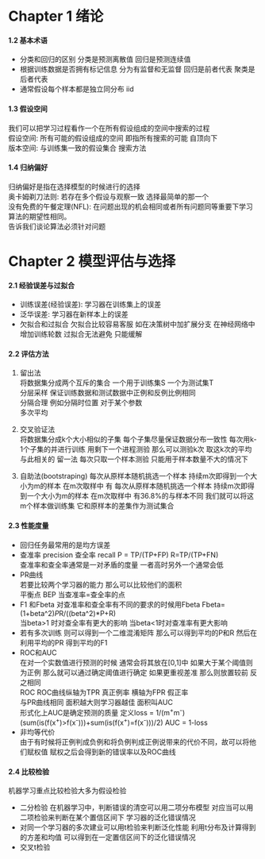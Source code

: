 # Chapter 1 绪论
#### 1.2 基本术语
- 分类和回归的区别  分类是预测离散值 回归是预测连续值 
- 根据训练数据是否拥有标记信息 分为有监督和无监督  回归是前者代表 聚类是后者代表
- 通常假设每个样本都是独立同分布 iid

#### 1.3 假设空间
我们可以把学习过程看作一个在所有假设组成的空间中搜索的过程  
假设空间: 所有可能的假设组成的空间 即指所有搜索的可能 自顶向下  
版本空间: 与训练集一致的假设集合 搜索方法 

#### 1.4 归纳偏好
归纳偏好是指在选择模型的时候进行的选择  
奥卡姆剃刀法则: 若存在多个假设与观察一致 选择最简单的那一个  
没有免费的午餐定理(NFL): 在问题出现的机会相同或者所有问题同等重要下学习算法的期望性相同。   
告诉我们谈论算法必须针对问题

# Chapter 2 模型评估与选择
#### 2.1 经验误差与过拟合
- 训练误差(经验误差): 学习器在训练集上的误差  
- 泛华误差: 学习器在新样本上的误差  
- 欠拟合和过拟合 欠拟合比较容易客服 如在决策树中加扩展分支 在神经网络中增加训练轮数  过拟合无法避免 只能缓解

#### 2.2 评估方法
1. 留出法  
  将数据集分成两个互斥的集合  一个用于训练集S 一个为测试集T  
  分层采样 保证训练数据和测试数据中正例和反例比例相同  
  分隔合理 例如分隔时位置 对于某个参数  
  多次平均

2. 交叉验证法  
  将数据集分成k个大小相似的子集 每个子集尽量保证数据分布一致性 每次用k-1个子集的并进行训练 用剩下一个进程测验 那么可以测验k次 取这k次的平均  
  与此相关的 留一法 每次只取一个样本测验 只能用于样本数量不大的情况下

3. 自助法(bootstraping)
  每次从原样本随机挑选一个样本  持续m次即得到一个大小为m的样本 在m次取样中 有
  每次从原样本随机挑选一个样本  持续m次即得到一个大小为m的样本 在m次取样中 有36.8%的与样本不同 我们就可以将这m个样本做训练集 它和原样本的差集作为测试集合 

#### 2.3 性能度量
- 回归任务最常用的是均方误差   
- 查准率 precision 查全率 recall P = TP/(TP+FP)  R=TP/(TP+FN)   
  查准率和查全率通常是一对矛盾的度量  一者高时另外一个通常会低  
- PR曲线   
  若要比较两个学习器的能力 那么可以比较他们的面积   
  平衡点 BEP 当查准率=查全率的点  
- F1 和Fbeta  对查准率和查全率有不同的要求的时候用Fbeta  Fbeta=(1+beta^2)*P*R/((beta^2)*P+R)   
  当beta>1 时对查全率有更大的影响  当beta<1时对查准率有更大影响
- 若有多次训练 则可以得到一个二维混淆矩阵 那么可以得到平均的P和R 然后在利用平均的PR 得到平均的F1
- ROC和AUC  
  在对一个实数值进行预测的时候 通常会将其放在[0,1]中 如果大于某个阈值则为正例 那么就可以通过确定阈值进行确定 如果更重视差准 那么则放置较前  反之相同   
  ROC ROC曲线纵轴为TPR 真正例率 横轴为FPR 假正率  
  与PR曲线相同 面积越大则学习器越佳 面积叫AUC  
  形式化上AUC是确定预测的质量 定义loss = 1/(m<sup>+</sup>m<sup>-</sup>) (sum(is(f(x<sup>+</sup>)>f(x<sup>-</sup>)))+sum(is(f(x<sup>+</sup>)=f(x<sup>-</sup>)))/2)  AUC = 1-loss
- 非均等代价  
  由于有时候将正例判成负例和将负例判成正例说带来的代价不同，故可以将他们赋权值 赋权之后会得到新的错误率以及ROC曲线

#### 2.4 比较检验
机器学习重点比较检验大多为假设检验
- 二分检验 在机器学习中，判断错误的清空可以用二项分布模型 对应当可以用二项检验来判断在某个置信区间下 学习器的泛化错误情况
- 对同一个学习器的多次建业可以用t检验来判断泛化性能  利用t分布及计算得到的方差和均值 可以得到在一定置信区间下的泛化错误情况
- 交叉t检验

